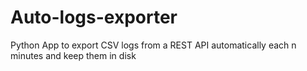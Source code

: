 # Auto-logs-exporter
Python App to export CSV logs from a REST API automatically each n minutes and keep them in disk

